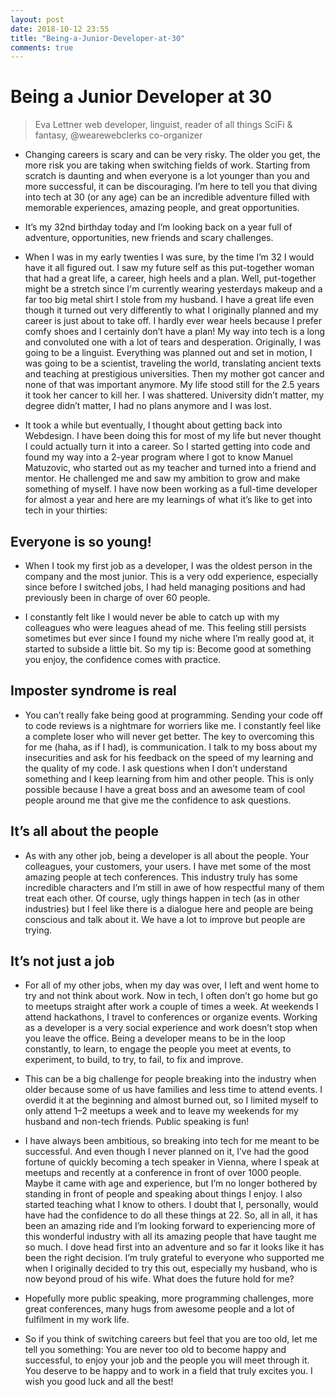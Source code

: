 ```yaml
---
layout: post
date: 2018-10-12 23:55
title: "Being-a-Junior-Developer-at-30"
comments: true
---
```


# Being a Junior Developer at 30
> Eva Lettner
 web developer, linguist, reader of all things SciFi & fantasy, @wearewebclerks co-organizer
 
 
* Changing careers is scary and can be very risky. The older you get, the more risk you are taking when switching fields of work. Starting from scratch is daunting and when everyone is a lot younger than you and more successful, it can be discouraging. I’m here to tell you that diving into tech at 30 (or any age) can be an incredible adventure filled with memorable experiences, amazing people, and great opportunities.

* It’s my 32nd birthday today and I’m looking back on a year full of adventure, opportunities, new friends and scary challenges.

* When I was in my early twenties I was sure, by the time I’m 32 I would have it all figured out. I saw my future self as this put-together woman that had a great life, a career, high heels and a plan.
Well, put-together might be a stretch since I'm currently wearing yesterdays makeup and a far too big metal shirt I stole from my husband. I have a great life even though it turned out very differently to what I originally planned and my career is just about to take off. I hardly ever wear heels because I prefer comfy shoes and I certainly don’t have a plan!
My way into tech is a long and convoluted one with a lot of tears and desperation. Originally, I was going to be a linguist. Everything was planned out and set in motion, I was going to be a scientist, traveling the world, translating ancient texts and teaching at prestigious universities. Then my mother got cancer and none of that was important anymore. My life stood still for the 2.5 years it took her cancer to kill her. I was shattered. University didn’t matter, my degree didn’t matter, I had no plans anymore and I was lost.

* It took a while but eventually, I thought about getting back into Webdesign. I have been doing this for most of my life but never thought I could actually turn it into a career. So I started getting into code and found my way into a 2-year program where I got to know Manuel Matuzovic, who started out as my teacher and turned into a friend and mentor. He challenged me and saw my ambition to grow and make something of myself.
I have now been working as a full-time developer for almost a year and here are my learnings of what it’s like to get into tech in your thirties:

## Everyone is so young!

* When I took my first job as a developer, I was the oldest person in the company and the most junior. This is a very odd experience, especially since before I switched jobs, I had held managing positions and had previously been in charge of over 60 people.

* I constantly felt like I would never be able to catch up with my colleagues who were leagues ahead of me. This feeling still persists sometimes but ever since I found my niche where I’m really good at, it started to subside a little bit.
So my tip is: Become good at something you enjoy, the confidence comes with practice.

## Imposter syndrome is real

* You can’t really fake being good at programming. Sending your code off to code reviews is a nightmare for worriers like me. I constantly feel like a complete loser who will never get better. The key to overcoming this for me (haha, as if I had), is communication. I talk to my boss about my insecurities and ask for his feedback on the speed of my learning and the quality of my code. I ask questions when I don’t understand something and I keep learning from him and other people. This is only possible because I have a great boss and an awesome team of cool people around me that give me the confidence to ask questions.

## It’s all about the people

* As with any other job, being a developer is all about the people. Your colleagues, your customers, your users.
I have met some of the most amazing people at tech conferences. This industry truly has some incredible characters and I’m still in awe of how respectful many of them treat each other. Of course, ugly things happen in tech (as in other industries) but I feel like there is a dialogue here and people are being conscious and talk about it. We have a lot to improve but people are trying.

## It’s not just a job

* For all of my other jobs, when my day was over, I left and went home to try and not think about work. Now in tech, I often don’t go home but go to meetups straight after work a couple of times a week. At weekends I attend hackathons, I travel to conferences or organize events.
Working as a developer is a very social experience and work doesn’t stop when you leave the office. Being a developer means to be in the loop constantly, to learn, to engage the people you meet at events, to experiment, to build, to try, to fail, to fix and improve.

* This can be a big challenge for people breaking into the industry when older because some of us have families and less time to attend events. I overdid it at the beginning and almost burned out, so I limited myself to only attend 1–2 meetups a week and to leave my weekends for my husband and non-tech friends.
Public speaking is fun!

* I have always been ambitious, so breaking into tech for me meant to be successful. And even though I never planned on it, I’ve had the good fortune of quickly becoming a tech speaker in Vienna, where I speak at meetups and recently at a conference in front of over 1000 people. Maybe it came with age and experience, but I’m no longer bothered by standing in front of people and speaking about things I enjoy. I also started teaching what I know to others. I doubt that I, personally, would have had the confidence to do all these things at 22.
So, all in all, it has been an amazing ride and I’m looking forward to experiencing more of this wonderful industry with all its amazing people that have taught me so much. I dove head first into an adventure and so far it looks like it has been the right decision. I’m truly grateful to everyone who supported me when I originally decided to try this out, especially my husband, who is now beyond proud of his wife.
What does the future hold for me?

* Hopefully more public speaking, more programming challenges, more great conferences, many hugs from awesome people and a lot of fulfilment in my work life.

* So if you think of switching careers but feel that you are too old, let me tell you something: You are never too old to become happy and successful, to enjoy your job and the people you will meet through it. You deserve to be happy and to work in a field that truly excites you. I wish you good luck and all the best!

